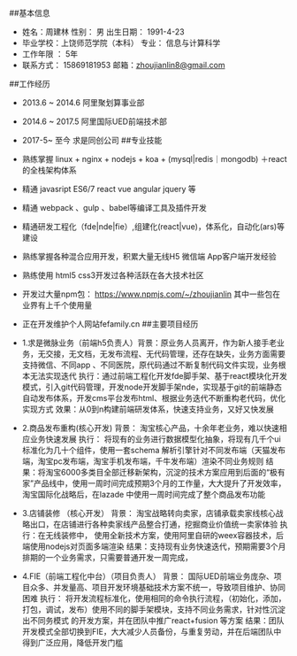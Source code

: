 ##基本信息

* 姓名：周建林 性别： 男 出生日期： 1991-4-23
* 毕业学校：上饶师范学院（本科） 专业： 信息与计算科学
* 工作年限 ： 5年
* 联系方式： 15869181953 邮箱：zhoujianlin8@gmail.com

##工作经历

* 2013.6 ~ 2014.6 阿里聚划算事业部
* 2014.6 ~ 2017.5 阿里国际UED前端技术部
* 2017-5~ 至今 求是同创公司
##专业技能

* 熟练掌握 linux + nginx + nodejs + koa + (mysql|redis｜mongodb) ＋react 的全栈架构体系
* 精通 javasript ES6/7 react vue angular jquery 等
* 精通 webpack 、gulp 、babel等编译工具及插件开发
* 精通研发工程化（fde|nde|fie）,组建化(react|vue)，体系化，自动化(ars)等建设
* 熟练掌握各种混合应用开发，积累大量无线H5 微信端 App客户端开发经验
* 熟练使用 html5 css3开发过各种活跃在各大技术社区
* 开发过大量npm包： https://www.npmjs.com/~/zhoujianlin 其中一些包在业界有上千个使用量
* 正在开发维护个人网站fefamily.cn
##主要项目经历

* 1.求是微脉业务（前端h5负责人）背景：原业务人员离开，作为新人接手老业务，无交接，无文档，无发布流程、无代码管理，还存在缺失，业务方面需要支持微信、不同app 、不同医院，原代码通过不断复制代码文件实现，业务根本无法实现迭代 执行：通过前端工程化开发fde脚手架、基于react模块化开发模式，引入git代码管理，开发node开发脚手架nde，实现基于git的前端静态自动发布体系，开发cms平台发布html、根据业务迭代不断重构老代码，优化实现方式 效果：从0到n构建前端研发体系，快速支持业务，又好又快发展
* 2.商品发布重构(核心开发) 背景： 淘宝核心产品，十余年老业务，难以快速相应业务快速发展 执行： 将现有的业务进行数据模型化抽象，将现有几千个ui标准化为几十个组件，使用一套schema 解析引擎针对不同发布端（天猫发布端，淘宝pc发布端，淘宝手机发布端，千牛发布端）渲染不同业务规则 结果：将淘宝6000多类目全部迁移新架构，沉淀的技术方案应用到后面的“极有家”产品线中，使用一周时间完成预期3个月的工作量，大大提升了开发效率，淘宝国际化战略后，在lazade 中使用一周时间完成了整个商品发布功能
* 3.店铺装修 （核心开发） 背景： 淘宝战略转向卖家，店铺承载卖家线核心战略出口，在店铺进行各种卖家线产品整合打通，挖掘商业价值统一卖家体验 执行：在无线装修中， 使用全新技术方案，使用阿里自研的weex容器技术，后端使用nodejs对页面多端渲染 结果：支持现有业务快速迭代，预期需要3个月排期的一个业务需求，只需要普通开发一周完成，
* 4.FIE（前端工程化中台）（项目负责人） 背景： 国际UED前端业务庞杂、项目众多、并发量高、项目开发环境基础技术方案不统一，导致项目维护、协同困难 执行： 将开发流程标准化，使用相同的命令执行流程，（初始化，添加，打包，调试，发布）使用不同的脚手架模块，支持不同业务需求，针对性沉淀出不同务模式 的开发方案，并在团队中推广react+fusion 等方案 结果：团队开发模式全部切换到FIE，大大减少人员备份，与重复劳动，并在后端团队中得到广泛应用，降低开发门槛